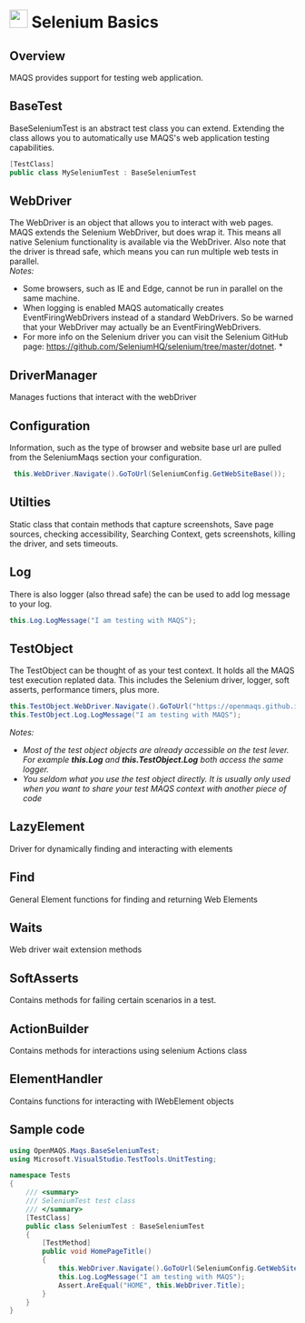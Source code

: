 # <img src="resources/maqslogo.ico" height="32" width="32"> Selenium Basics

## Overview
MAQS provides support for testing web application.  

## BaseTest
BaseSeleniumTest is an abstract test class you can extend.  Extending the class allows you to automatically use MAQS's web application testing capabilities.
```csharp
[TestClass]
public class MySeleniumTest : BaseSeleniumTest
```

## WebDriver
The WebDriver is an object that allows you to interact with web pages. MAQS extends the Selenium WebDriver, but does wrap it. This means all native Selenium functionality is available via the WebDriver. Also note that the driver is thread safe, which means you can run multiple web tests in parallel.   
*Notes:*
* Some browsers, such as IE and Edge, cannot be run in parallel on the same machine.  
* When logging is enabled MAQS automatically creates EventFiringWebDrivers instead of a standard WebDrivers. So be warned that your WebDriver may actually be an EventFiringWebDrivers.
* For more info on the Selenium driver you can visit the Selenium GitHub page: https://github.com/SeleniumHQ/selenium/tree/master/dotnet.  *

## DriverManager
Manages fuctions that interact with the webDriver

## Configuration 
Information, such as the type of browser and website base url are pulled from the SeleniumMaqs section your configuration.
```csharp
 this.WebDriver.Navigate().GoToUrl(SeleniumConfig.GetWebSiteBase());
```

## Utilties
Static class that contain methods that capture screenshots, Save page sources, checking accessibility, Searching Context, gets screenshots, killing the driver, and sets timeouts. 

## Log
There is also logger (also thread safe) the can be used to add log message to your log.
```csharp
this.Log.LogMessage("I am testing with MAQS");
```
## TestObject
The TestObject can be thought of as your test context.  It holds all the MAQS test execution replated data.  This includes the Selenium driver, logger, soft asserts, performance timers, plus more.
```csharp
this.TestObject.WebDriver.Navigate().GoToUrl("https://openmaqs.github.io/TestingSite/Automation/");
this.TestObject.Log.LogMessage("I am testing with MAQS");
```
*Notes:*  
* *Most of the test object objects are already accessible on the test lever. For example **this.Log** and **this.TestObject.Log** both access the same logger.*
* *You seldom what you use the test object directly.  It is usually only used when you want to share your test MAQS context with another piece of code*

## LazyElement
Driver for dynamically finding and interacting with elements

## Find
General Element functions for finding and returning Web Elements

## Waits
Web driver wait extension methods

## SoftAsserts
Contains methods for failing certain scenarios in a test.

## ActionBuilder
Contains methods for interactions using selenium Actions class

## ElementHandler
Contains functions for interacting with IWebElement objects

## Sample code
```csharp
using OpenMAQS.Maqs.BaseSeleniumTest;
using Microsoft.VisualStudio.TestTools.UnitTesting;

namespace Tests
{
    /// <summary>
    /// SeleniumTest test class
    /// </summary>
    [TestClass]
    public class SeleniumTest : BaseSeleniumTest
    {
        [TestMethod]
        public void HomePageTitle()
        {
            this.WebDriver.Navigate().GoToUrl(SeleniumConfig.GetWebSiteBase());
            this.Log.LogMessage("I am testing with MAQS");
            Assert.AreEqual("HOME", this.WebDriver.Title);
        }
    }
}
```